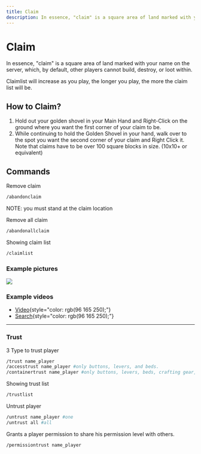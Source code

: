 ```yaml
---
title: Claim
description: In essence, "claim" is a square area of land marked with your name on the server, which, by default, other players cannot build, destroy, or loot within.
---
```


# Claim

In essence, "claim" is a square area of land marked with your name on the server, which, by default, other players cannot build, destroy, or loot within.

Claimlist will increase as you play, the longer you play, the more the claim list will be.

## How to Claim?

1. Hold out your golden shovel in your Main Hand and Right-Click on the ground where you want the first corner of your claim to be.
2. While continuing to hold the Golden Shovel in your hand, walk over to the spot you want the second corner of your claim and Right Click it. Note that claims have to be over 100 square blocks in size. (10x10+ or equivalent)

## Commands

Remove claim

```bash
/abandonclaim
```

NOTE: you must stand at the claim location

Remove all claim

```bash
/abandonallclaim
```

Showing claim list

```bash
/claimlist
```

### Example pictures

![](/img/guide/land-claim-1.png)

### Example videos

- [Video](https://www.youtube.com/shorts/-HGflP3kFDY){style="color: rgb(96 165 250);"}
- [Search](https://www.youtube.com/results?search_query=minecraft+how+to+claim+with+golden+shovel){style="color: rgb(96 165 250);"}

---

### Trust

3 Type to trust player

```bash
/trust name_player
/accesstrust name_player #only buttons, levers, and beds.
/containertrust name_player #only buttons, levers, beds, crafting gear, containers, and animals.
```

Showing trust list

```bash
/trustlist
```

Untrust player

```bash
/untrust name_player #one
/untrust all #all
```

Grants a player permission to share his permission level with others.

```bash
/permissiontrust name_player
```
